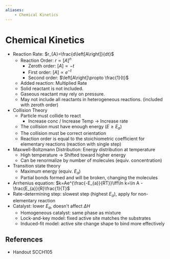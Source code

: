 ```yaml
---
aliases:
    - Chemical Kinetics
---
```


# Chemical Kinetics

- Reaction Rate: $r_{A}=\frac{d\left[A\right]}{dt}$
    - Reaction Order: $r\propto \left[A\right]^{n}$
        - Zeroth order: $\left[A\right]\propto -t$
        - First order: $\left[A\right]\propto e^{-t}$
        - Second order: $\left[A\right]\propto \frac{1}{t}$
    - Added reaction: Multiplied Rate
    - Solid reactant is not included.
    - Gaseous reactant may rely on pressure.
    - May not include all reactants in heterogeneous reactions. (included with zeroth order)
- Collision Theory
    - Particle must collide to react
        - Increase conc / Increase Temp → Increase rate
    - The collision must have enough energy ($E\ge E_{a}$)
    - The collision must be correct orientation
    - Reaction order is equal to the stoichiometric coefficient for elementary reactions (reaction with single step)
- Maxwell-Boltzmann Distribution: Energy distribution at temperature
    - High temperature → Shifted toward higher energy
    - Can be renormalize by number of molecules (equiv. concentration)
- Transition state theory
    - Maximum energy (equiv. $E_{a}$)
    - Partial bonds formed and will be broken, changing the molecules
- Arrhenius equation: $k=Ae^{\frac{-E_{a}}{RT}}\iff\ln k=\ln A - \frac{E_{a}}{R}\frac{1}{T}$
- Rate-determining step: slowest step (highest $E_{a}$), apply for non-elementary reaction
- Catalyst: lower $E_{a}$, doesn't affect $\Delta H$
    - Homogeneous catalyst: same phase as mixture
    - Lock-and-key model: fixed active site matches the substrates
    - Induced-fit model: active site change shape to bind more effectively

## References

- Handout SCCH105
